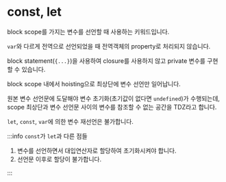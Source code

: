 # const, let

block scope를 가지는 변수를 선언할 때 사용하는 키워드입니다.

`var`와 다르게 전역으로 선언되었을 때 전역객체의 property로 처리되지 않습니다.

block statement(`{...}`)을 사용하여 closure를 사용하지 않고 private 변수를 구현할 수 있습니다.

block scope 내에서 hoisting으로 최상단에 변수 선언만 일어납니다.

원본 변수 선언문에 도달해야 변수 초기화(초기값이 없다면 `undefined`)가 수행되는데, scope 최상단과 변수 선언문 사이의 변수를 참조할 수 없는 공간을 TDZ라고 합니다.

`let`, `const`, `var`에 의한 변수 재선언은 불가합니다.

:::info `const`가 `let`과 다른 점들

1. 변수를 선언하면서 대입연산자로 할당하여 초기화시켜야 합니다.
2. 선언문 이후로 할당이 불가합니다.

:::
